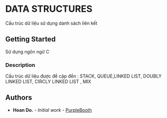 # DATA STRUCTURES

Cấu trúc dữ liệu sử dụng danh sách liên kết

## Getting Started

Sử dụng ngôn ngữ C

### Description
Cấu trúc dữ liệu được đề cập đến : STACK, QUEUE,LINKED LIST, DOUBLY LINKED LIST, CIRCLY LINKED LIST , MIX
## Authors

* **Hoan Do.** - *Initial work* - [PurpleBooth](https://github.com/scriptkid23)

